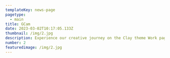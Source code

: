 ```yaml
---
templateKey: news-page
pagetype:
  - main
title: GCam
date: 2023-03-02T10:17:05.133Z
thumbnail: /img/2.jpg
description: Experience our creative journey on the Clay theme Work page. Explore our portfolio and witness the artistry behind our projects.
number: 2
featuredimage: /img/2.jpg
---
```



